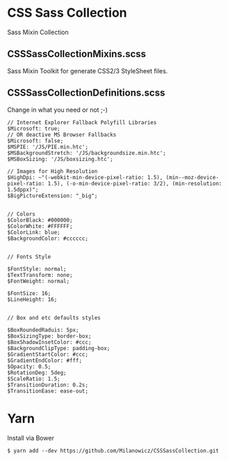 # CSS Sass Collection


Sass Mixin Collection


## CSSSassCollectionMixins.scss

Sass Mixin Toolkit for generate CSS2/3 StyleSheet files.


## CSSSassCollectionDefinitions.scss

Change in what you need or not ;-)

    // Internet Explorer Fallback Polyfill Libraries
    $Microsoft: true;
    // OR deactive MS Browser Fallbacks
    $Microsoft: false;
    $MSPIE: '/JS/PIE.min.htc';
    $MSBackgroundStretch: '/JS/backgroundsize.min.htc';
    $MSBoxSizing: '/JS/boxsizing.htc';

    // Images for High Resolution
    $HighDpi: ~"(-webkit-min-device-pixel-ratio: 1.5), (min--moz-device-pixel-ratio: 1.5), (-o-min-device-pixel-ratio: 3/2), (min-resolution: 1.5dppx)";
    $BigPictureExtension: "_big";


    // Colors
    $ColorBlack: #000000;
    $ColorWhite: #FFFFFF;
    $ColorLink: blue;
    $BackgroundColor: #cccccc;


    // Fonts Style

    $FontStyle: normal;
    $TextTransform: none;
    $FontWeight: normal;

    $FontSize: 16;
    $LineHeight: 16;


    // Box and etc defaults styles

    $BoxRoundedRaduis: 5px;
    $BoxSizingType: border-box;
    $BoxShadowInsetColor: #ccc;
    $BackgroundClipType: padding-box;
    $GradientStartColor: #ccc;
    $GradientEndColor: #fff;
    $Opacity: 0.5;
    $RotationDeg: 5deg;
    $ScaleRatio: 1.5;
    $TransitionDuration: 0.2s;
    $TransitionEase: ease-out;


# Yarn

Install via Bower

    $ yarn add --dev https://github.com/Milanowicz/CSSSassCollection.git
